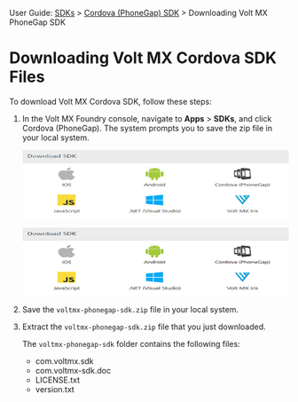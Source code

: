                              

User Guide: [SDKs](../Foundry_SDKs.md) > [Cordova (PhoneGap) SDK](Installing_PhoneGap_SDK.md) > Downloading Volt MX PhoneGap SDK

Downloading Volt MX Cordova SDK Files
=====================================

To download Volt MX Cordova SDK, follow these steps:

1.  In the Volt MX Foundry console, navigate to **Apps** > **SDKs**, and click Cordova (PhoneGap). The system prompts you to save the zip file in your local system.
    
    ![](../Resources/Images/OnPrem/sdks_593x152.png)
    
    ![](../Resources/Images/OnPrem/sdks_597x152.png)
    
2.  Save the `voltmx-phonegap-sdk.zip` file in your local system.
3.  Extract the `voltmx-phonegap-sdk.zip` file that you just downloaded.
    
    The `voltmx-phonegap-sdk` folder contains the following files:
    
    *   com.voltmx.sdk
    *   com.voltmx-sdk.doc
    *   LICENSE.txt
    *   version.txt
